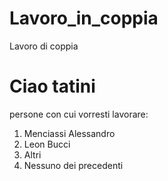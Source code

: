 # Lavoro_in_coppia
Lavoro di coppia

# Ciao tatini

persone con cui vorresti lavorare:
 1. Menciassi Alessandro
 2. Leon Bucci
 3. Altri
 4. Nessuno dei precedenti
